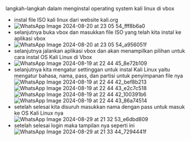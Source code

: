 langkah-langkah dalam menginstal operating system kali linux di vbox
* instal file ISO kali linux dari website kali.org
* ![WhatsApp Image 2024-08-20 at 23 05 54_fff8b6a0](https://github.com/user-attachments/assets/d85d2a10-2496-4c17-887f-5bb400ba4119)
* selanjutnya buka vbox dan masukkan file ISO yang telah kita instal ke aplikasi vbox
* ![WhatsApp Image 2024-08-20 at 23 05 54_a956051f](https://github.com/user-attachments/assets/d85d90ca-af2f-45b1-854b-57522c950df0)
* selanjutnya jalankan aplikasi vbox dan akan menampilkan pilihan untuk cara instal OS Kali Linux di Vbox
* ![WhatsApp Image 2024-08-19 at 22 44 45_8e72b109](https://github.com/user-attachments/assets/e2114b5b-8fdb-4653-a412-531d51e3a27b)
* selanjutnya kita mengatur settinggan untuk instal Kali Linux yaitu mengatur bahasa, nama, pass, dan partisi untuk penyimpanan file nya
![WhatsApp Image 2024-08-19 at 22 44 42_bef8b213](https://github.com/user-attachments/assets/93bb4fc4-2742-42c8-9a24-b1e303190505)
![WhatsApp Image 2024-08-19 at 22 44 43_e2c7c518](https://github.com/user-attachments/assets/bf5c4de5-0e76-441a-b88b-cad302c8474d)
![WhatsApp Image 2024-08-19 at 22 44 42_100391b6](https://github.com/user-attachments/assets/4b4a75b1-3007-4dc4-8c15-f73227f51860)
![WhatsApp Image 2024-08-19 at 22 44 43_86a74514](https://github.com/user-attachments/assets/1bcd96e0-2d91-48a1-bf62-a8434d78a6fa)
* setelah selesai kita disuruh masukkan nama dengan pass untuk masuk ke OS Kali Linux nya
![WhatsApp Image 2024-08-29 at 21 32 53_e6dbd809](https://github.com/user-attachments/assets/b884cd03-9020-4d0a-8530-117bdf31bb0d)
* setelah selesai login maka tampilan nya seperti ini
![WhatsApp Image 2024-08-29 at 21 33 44_7294441f](https://github.com/user-attachments/assets/49f6e7cf-7bdc-4602-a5de-1d3015072e98)
  

